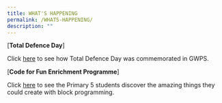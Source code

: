 ```yaml
---
title: WHAT'S HAPPENING
permalink: /WHATS-HAPPENING/
description: ""
---
```


[**Total Defence Day**]

Click [here](https://m.facebook.com/story.php?story_fbid=270793648523788&id=120414723561682&m_entstream_source=timeline) to see how Total Defence Day was commemorated in GWPS.

[**Code for Fun Enrichment Programme**]

Click [here](https://m.facebook.com/story.php?story_fbid=258324779770675&id=120414723561682&m_entstream_source=timeline) to see the Primary 5 students discover the amazing things they could create with block programming.